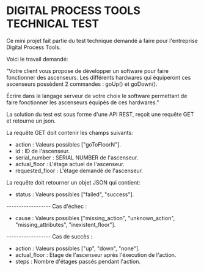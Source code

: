# DIGITAL PROCESS TOOLS TECHNICAL TEST

Ce mini projet fait partie du test technique demandé à faire pour l'entreprise Digital Process Tools.

Voici le travail demandé:

"Votre client vous propose de développer un software pour faire fonctionner des ascenseurs. Les différents hardwares qui équiperont ces ascenseurs possèdent 2 commandes : goUp() et goDown().

Écrire dans le langage serveur de votre choix le software permettant de faire fonctionner les ascenseurs équipés de ces hardwares."

La solution du test est sous forme d'une API REST, reçoit une requête GET et retourne un json.

La requête GET doit contenir les champs suivants:
 * action          : Valeurs possibles ["goToFloorN"].
 * id              : ID de l'ascenseur.
 * serial_number   : SERIAL NUMBER de l'ascenseur.
 * actual_floor    : L'étage actuel de l'ascenseur.
 * requested_floor : L'étage demandé de l'ascenseur.
 
La requête doit retourner un objet JSON qui contient:
 * status : Valeurs possibles ["failed", "success"].
 
------------------ Cas d'échec :
 * cause : Valeurs possibles ["missing_action", "unknown_action", "missing_attributes", "inexistent_floor"].

------------------ Cas de succès :
 * action : Valeurs possibles ["up", "down", "none"].
 * actual_floor : Etage de l'ascenseur après l'éxecution de l'action.
 * steps : Nombre d'étages passés pendant l'action.